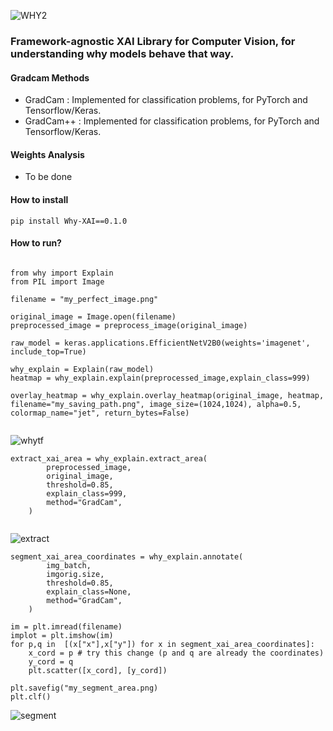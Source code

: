 ![WHY2](https://user-images.githubusercontent.com/25187211/195958295-71e9d8a9-35c0-4491-ad6d-5e277b0c3ce8.png)

### Framework-agnostic XAI Library for Computer Vision, for understanding why models behave that way.



#### Gradcam Methods

- GradCam   : Implemented for classification problems, for PyTorch and Tensorflow/Keras.
- GradCam++ : Implemented for classification problems, for PyTorch and Tensorflow/Keras.

#### Weights Analysis

- To be done

#### How to install

```
pip install Why-XAI==0.1.0
```

#### How to run? 

```

from why import Explain
from PIL import Image

filename = "my_perfect_image.png"

original_image = Image.open(filename)
preprocessed_image = preprocess_image(original_image)

raw_model = keras.applications.EfficientNetV2B0(weights='imagenet', include_top=True)

why_explain = Explain(raw_model)
heatmap = why_explain.explain(preprocessed_image,explain_class=999)

overlay_heatmap = why_explain.overlay_heatmap(original_image, heatmap, filename="my_saving_path.png", image_size=(1024,1024), alpha=0.5, colormap_name="jet", return_bytes=False)


```
![whytf](https://user-images.githubusercontent.com/25187211/195960081-200dea25-3522-4ece-917f-31ab6cc8196a.png)



```
extract_xai_area = why_explain.extract_area(
        preprocessed_image,
        original_image,
        threshold=0.85,
        explain_class=999,
        method="GradCam",
    )


```

![extract](https://user-images.githubusercontent.com/25187211/195960247-43c849a0-d2a2-4a1b-9091-c5f87191c9f7.png)


```
segment_xai_area_coordinates = why_explain.annotate(
        img_batch,
        imgorig.size,
        threshold=0.85,
        explain_class=None,
        method="GradCam",
    )
        
im = plt.imread(filename)
implot = plt.imshow(im)
for p,q in  [(x["x"],x["y"]) for x in segment_xai_area_coordinates]:
    x_cord = p # try this change (p and q are already the coordinates)
    y_cord = q
    plt.scatter([x_cord], [y_cord])

plt.savefig("my_segment_area.png)
plt.clf() 

```

![segment](https://user-images.githubusercontent.com/25187211/195960258-0a36f36c-83e6-4e47-8c9b-61621392b42d.png)


